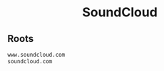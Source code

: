 


<h1 align="center">SoundCloud</h1>  


## Roots


```html
www.soundcloud.com
soundcloud.com
```  

<br>
